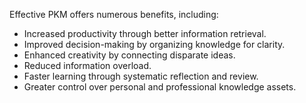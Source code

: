 Effective PKM offers numerous benefits, including:

- Increased productivity through better information retrieval.
- Improved decision-making by organizing knowledge for clarity.
- Enhanced creativity by connecting disparate ideas.
- Reduced information overload.
- Faster learning through systematic reflection and review.
- Greater control over personal and professional knowledge assets.